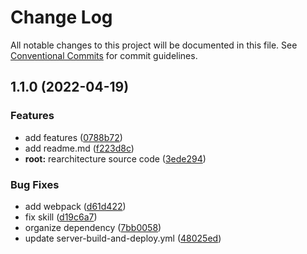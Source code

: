 # Change Log

All notable changes to this project will be documented in this file.
See [Conventional Commits](https://conventionalcommits.org) for commit guidelines.

## 1.1.0 (2022-04-19)


### Features

* add features ([0788b72](https://github.com/ATJSH/mini-dice-v1/commit/0788b723576060f704ea72bbc936f28d6e00ebb7))
* add readme.md ([f223d8c](https://github.com/ATJSH/mini-dice-v1/commit/f223d8c3c085c130821aa37f8f462b62d8fb0b83))
* **root:** rearchitecture source code ([3ede294](https://github.com/ATJSH/mini-dice-v1/commit/3ede2944c71663e9e385bce5245018c6afe70e1d))


### Bug Fixes

* add webpack ([d61d422](https://github.com/ATJSH/mini-dice-v1/commit/d61d422c92886e0c79a642eccc851c267b42485f))
* fix skill ([d19c6a7](https://github.com/ATJSH/mini-dice-v1/commit/d19c6a74f9914fcc3425a7cc8db7c48c10e062b4))
* organize dependency ([7bb0058](https://github.com/ATJSH/mini-dice-v1/commit/7bb00587a18a066fe5677b6d0f54786a92fe47fd))
* update server-build-and-deploy.yml ([48025ed](https://github.com/ATJSH/mini-dice-v1/commit/48025edd9e47ea3ec34b9e199916712d34797d30))

